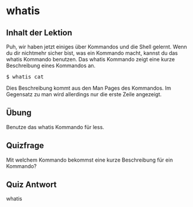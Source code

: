 # whatis

## Inhalt der Lektion

Puh, wir haben jetzt einiges über Kommandos und die Shell gelernt. Wenn du dir nichtmehr sicher bist, was ein Kommando macht, kannst du das whatis Kommando benutzen. Das whatis Kommando zeigt eine kurze Beschreibung eines Kommandos an.

<pre>$ whatis cat</pre>

Dies Beschreibung kommt aus den Man Pages des Kommandos. Im Gegensatz zu man wird allerdings nur die erste Zeile angezeigt.

## Übung

Benutze das whatis Kommando für less.

## Quizfrage

Mit welchem Kommando bekommst eine kurze Beschreibung für ein Kommando?

## Quiz Antwort

whatis
